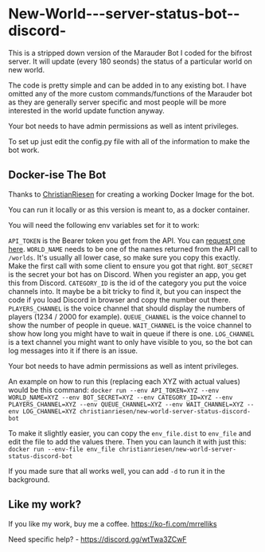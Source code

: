 # New-World---server-status-bot--discord-
This is a stripped down version of the Marauder Bot I coded for the bifrost server. It will update (every 180 seonds) the status of a particular world on new world.

The code is pretty simple and can be added in to any existing bot. I have omitted any of the more custom commands/functions of the Marauder bot as they are generally
server specific and most people will be more interested in the world update function anyway.

Your bot needs to have admin permissions as well as intent privileges.

To set up just edit the config.py file with all of the information to make the bot work.

<h2>Docker-ise The Bot</h2>

Thanks to [ChristianRiesen](https://github.com/ChristianRiesen/) for creating a working Docker Image for the bot.

You can run it locally or as this version is meant to, as a docker container.

You will need the following env variables set for it to work:

`API_TOKEN` is the Bearer token you get from the API. You can [request one here](https://newworldstatus.com/__automata/gtm/request.aspx).
`WORLD_NAME` needs to be one of the names returned from the API call to `/worlds`. It's usually all lower case, so make sure you copy this exactly. Make the first call with some client to ensure you got that right.
`BOT_SECRET` is the secret your bot has on Discord. When you register an app, you get this from Discord.
`CATEGORY_ID` is the id of the category you put the voice channels into. It maybe be a bit tricky to find it, but you can inspect the code if you load Discord in browser and copy the number out there.
`PLAYERS_CHANNEL` is the voice channel that should display the numbers of players (1234 / 2000 for example).
`QUEUE_CHANNEL` is the voice channel to show the number of people in queue.
`WAIT_CHANNEL` is the voice channel to show how long you might have to wait in queue if there is one.
`LOG_CHANNEL` is a text channel you might want to only have visible to you, so the bot can log messages into it if there is an issue.

Your bot needs to have admin permissions as well as intent privileges.

An example on how to run this (replacing each XYZ with actual values) would be this command:
`docker run --env API_TOKEN=XYZ --env WORLD_NAME=XYZ --env BOT_SECRET=XYZ --env CATEGORY_ID=XYZ --env PLAYERS_CHANNEL=XYZ --env QUEUE_CHANNEL=XYZ --env WAIT_CHANNEL=XYZ --env LOG_CHANNEL=XYZ christianriesen/new-world-server-status-discord-bot`

To make it slightly easier, you can copy the `env_file.dist` to `env_file` and edit the file to add the values there. Then you can launch it with just this:
`docker run --env-file env_file christianriesen/new-world-server-status-discord-bot`

If you made sure that all works well, you can add `-d` to run it in the background.

<h2>Like my work?</h2>

If you like my work, buy me a coffee. https://ko-fi.com/mrrelliks


Need specific help? - https://discord.gg/wtTwa3ZCwF
